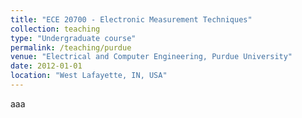 ```yaml
---
title: "ECE 20700 - Electronic Measurement Techniques"
collection: teaching
type: "Undergraduate course"
permalink: /teaching/purdue
venue: "Electrical and Computer Engineering, Purdue University"
date: 2012-01-01
location: "West Lafayette, IN, USA"
---
```


aaa
